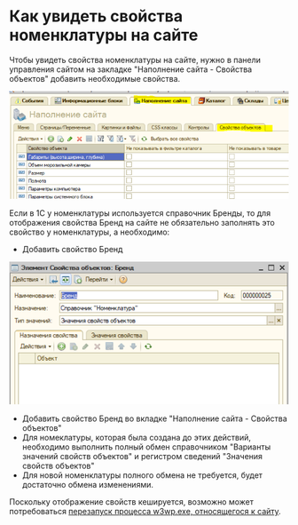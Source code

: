 # Как увидеть свойства номенклатуры на сайте

Чтобы увидеть свойства номенклатуры на сайте, нужно в панели управления сайтом на закладке "Наполнение сайта - Свойства объектов" добавить необходимые свойства.

![](../.gitbook/assets/image%20%28140%29.png)

Если в 1С у номенклатуры используется справочник Бренды, то для отображения свойства Бренд на сайте не обязательно заполнять это свойство у номенклатуры, а необходимо:

* Добавить свойство Бренд

![](../.gitbook/assets/image%20%28357%29.png)

* Добавить свойство Бренд во вкладке "Наполнение сайта - Свойства объектов"
* Для номеклатуры, которая была создана до этих действий, необходимо выполнить полный обмен справочником "Варианты значений свойств объектов" и регистром сведений "Значения свойств объектов"
* Для новой номенклатуры полного обмена не требуется, будет достаточно обмена изменениями.

Поскольку отображение свойств кешируется, возможно может потребоваться [перезапуск процесса w3wp.exe, относящегося к сайту](kak-perezapustit-process-w3wp.md).

